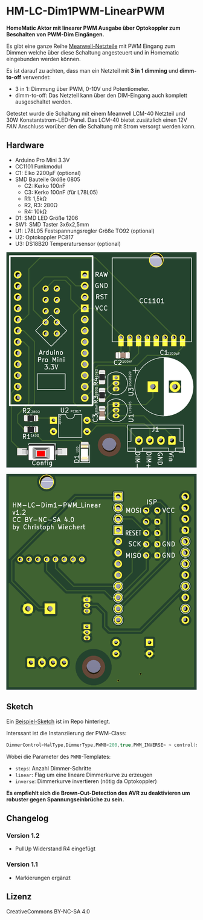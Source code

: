 # HM-LC-Dim1PWM-LinearPWM

**HomeMatic Aktor mit linearer PWM Ausgabe über Optokoppler zum Beschalten von PWM-Dim Eingängen.**

Es gibt eine ganze Reihe [Meanwell-Netzteile](https://www.meanwell-web.com/en-gb/led-drivers/all-technology/all-power-format/all-output-voltage-v/all-output-current-a/all-output-power-w/all-input-voltage-v/all-ip-rating/pwm/) mit PWM Eingang zum Dimmen welche über diese Schaltung angesteuert und in Homematic eingebunden werden können.

Es ist darauf zu achten, dass man ein Netzteil mit **3 in 1 dimming** und **dimm-to-off** verwendet:
* 3 in 1: Dimmung über PWM, 0-10V und Potentiometer.
* dimm-to-off: Das Netzteil kann über den DIM-Eingang auch komplett ausgeschaltet werden.

Getestet wurde die Schaltung mit einem Meanwell LCM-40 Netzteil und 30W Konstantstrom-LED-Panel.
Das LCM-40 bietet zusätzlich einen 12V _FAN_ Anschluss worüber den die Schaltung mit Strom versorgt werden kann.

## Hardware

* Arduino Pro Mini 3.3V
* CC1101 Funkmodul
* C1: Elko 2200µF (optional)
* SMD Bauteile Größe 0805
  * C2: Kerko 100nF
  * C3: Kerko 100nF (für L78L05)
  * R1: 1,5kΩ
  * R2, R3: 280Ω
  * R4: 10kΩ
* D1: SMD LED Größe 1206
* SW1: SMD Taster 3x6x2,5mm
* U1: L78L05 Festspannungsregler Größe TO92 (optional)
* U2: Optokoppler PC817
* U3: DS18B20 Temperatursensor (optional)

![PCB Top](./files/HM-LC-Dim1PWM-Linear_top.png)

![PCB Bottom](./files/HM-LC-Dim1PWM-Linear_bottom.png)

## Sketch

Ein [Beispiel-Sketch](./HM-LC-Dim1PWM-LinearPWM.ino) ist im Repo hinterlegt.

Interssant ist die Instanziierung der PWM-Class:

```cpp
DimmerControl<HalType,DimmerType,PWM8<200,true,PWM_INVERSE> > control(sdev);
```

Wobei die Parameter des `PWM8`-Templates:
* `steps`: Anzahl Dimmer-Schritte
* `linear`: Flag um eine lineare Dimmerkurve zu erzeugen
* `inverse`: Dimmerkurve invertieren (nötig da Optokoppler)

**Es empfiehlt sich die Brown-Out-Detection des AVR zu deaktivieren um robuster gegen Spannungseinbrüche zu sein.**

## Changelog

### Version 1.2
* PullUp Widerstand R4 eingefügt 

### Version 1.1
* Markierungen ergänzt


## Lizenz

CreativeCommons BY-NC-SA 4.0

